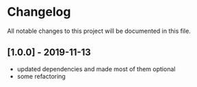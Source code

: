 # Changelog
All notable changes to this project will be documented in this file.

## [1.0.0] - 2019-11-13
- updated dependencies and made most of them optional
- some refactoring
